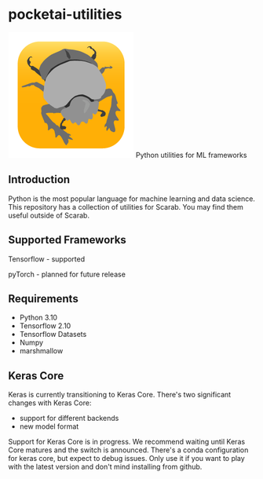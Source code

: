 # pocketai-utilities
![Scarab Icon](https://github.com/giild/ScarabApp/blob/main/images/kscarab_bw_256_icon.png)
Python utilities for ML frameworks

## Introduction
Python is the most popular language for machine learning and data science. This repository has a collection of utilities for Scarab. You may find them useful outside of Scarab. 

## Supported Frameworks
Tensorflow - supported

pyTorch - planned for future release

## Requirements

* Python 3.10
* Tensorflow 2.10
* Tensorflow Datasets
* Numpy
* marshmallow

## Keras Core

Keras is currently transitioning to Keras Core. There's two significant changes with Keras Core:

* support for different backends
* new model format

Support for Keras Core is in progress. We recommend waiting until Keras Core matures and the switch is announced. There's a conda configuration for keras core, but expect to debug issues. Only use it if you want to play with the latest version and don't mind installing from github.
